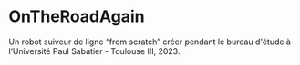 # OnTheRoadAgain
Un robot suiveur de ligne “from scratch” créer pendant le bureau d'étude à l’Université Paul Sabatier - Toulouse III, 2023.
